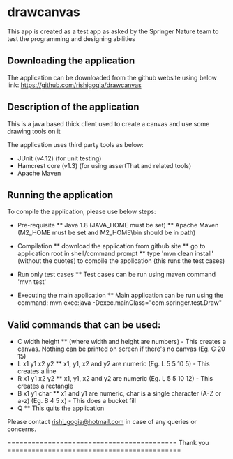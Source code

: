 # drawcanvas
This app is created as a test app as asked by the Springer Nature team to test the programming and designing abilities

## Downloading the application
The application can be downloaded from the github website using below link:
https://github.com/rishigogia/drawcanvas

## Description of the application
This is a java based thick client used to create a canvas and use some drawing tools on it

The application uses third party tools as below:
* JUnit (v4.12) (for unit testing)
* Hamcrest core (v1.3) (for using assertThat and related tools)
* Apache Maven

## Running the application
To compile the application, please use below steps:
* Pre-requisite
** Java 1.8 (JAVA_HOME must be set)
** Apache Maven (M2_HOME must be set and M2_HOME\bin should be in path)

* Compilation
** download the application from github site
** go to application root in shell/command prompt
** type 'mvn clean install' (without the quotes) to compile the application (this runs the test cases)

* Run only test cases
** Test cases can be run using maven command 'mvn test'

* Executing the main application
** Main application can be run using the command:  mvn exec:java -Dexec.mainClass="com.springer.test.Draw"

## Valid commands that can be used:
* C width height
** (where width and height are numbers) - This creates a canvas. Nothing can be printed on screen if there's no canvas (Eg. C 20 15)
* L x1 y1 x2 y2
** x1, y1, x2 and y2 are numeric (Eg. L 5 5 10 5) - This creates a line
* R x1 y1 x2 y2
** x1, y1, x2 and y2 are numeric (Eg. L 5 5 10 12) - This creates a rectangle
* B x1 y1 char
** x1 and y1 are numeric, char is a single character (A-Z or a-z) (Eg. B 4 5 x) - This does a bucket fill
* Q
** This quits the application

Please contact rishi_gogia@hotmail.com in case of any queries or concerns.

========================================== Thank you ===========================================
